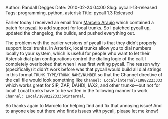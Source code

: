 Author: Randall Degges
Date: 2010-02-24 04:00
Slug: pycall-13-released
Tags: programming, python, asterisk
Title: pycall 1.3 Released


Earlier today I received an email from [Marcelo Araujo][] which contained a
patch for [pycall][] to add support for local trunks. So I patched pycall up,
updated the changelog, the builds, and pushed everything out.

The problem with the earlier versions of pycall is that they didn’t properly
support local trunks. In Asterisk, local trunks allow you to dial numbers
locally to your system, which is useful for people who want to let their
Asterisk dial plan configurations control the dialing logic of the call. I
completely overlooked that when I was first writing pycall. The reason why
(specifically) it didn’t work before was that pycall would build all dial
strings in this format `TRUNK_TYPE/TRUNK_NAME/NUMBER` so that the Channel
directive of the call file would look something like
`Channel: Local/internal/18882223333` which works great for SIP, ZAP, DAHDI,
IAX2, and other trunks—but not for local! Local trunks have to be written in the
following manner to work `Channel: Local/18882223333@internal`.

So thanks again to Marcelo for helping find and fix that annoying issue! And to
anyone else out there who finds issues with pycall, please let me know!


  [Marcelo Araujo]: mailto:marcelo@midivts.org
  [pycall]: http://pycall.org/
